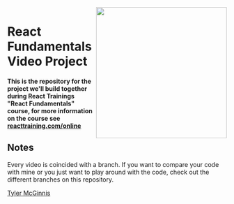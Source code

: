 <img src="https://cloud.githubusercontent.com/assets/2933430/24846370/3443ccfc-1d77-11e7-8d1d-dc64d86c3852.png" width="300" align="right">

React Fundamentals Video Project
========

#### This is the repository for the project we'll build together during React Trainings "React Fundamentals" course, for more information on the course see [reacttraining.com/online](https://reacttraining.com/online)

## Notes
Every video is coincided with a branch. If you want to compare your code with mine or you just want to play around with the code, check out the different branches on this repository.

[Tyler McGinnis](https://twitter.com/tylermcginnis33)
